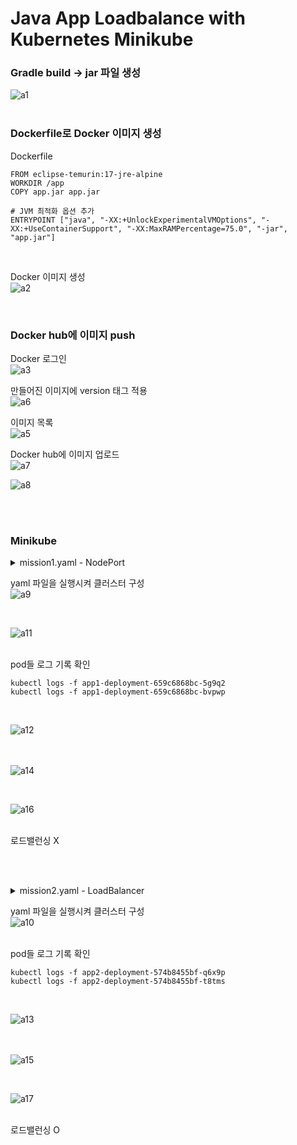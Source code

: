 # Java App Loadbalance with Kubernetes Minikube

### Gradle build -> jar 파일 생성
![a1](https://github.com/user-attachments/assets/fb150a35-7078-4738-8fce-ae5606256860)
<br><br>

### Dockerfile로 Docker 이미지 생성

Dockerfile
```
FROM eclipse-temurin:17-jre-alpine
WORKDIR /app
COPY app.jar app.jar

# JVM 최적화 옵션 추가
ENTRYPOINT ["java", "-XX:+UnlockExperimentalVMOptions", "-XX:+UseContainerSupport", "-XX:MaxRAMPercentage=75.0", "-jar", "app.jar"]
```
<br>

Docker 이미지 생성<br>
![a2](https://github.com/user-attachments/assets/d7e08ea6-5f41-4c56-9be6-a64faff93f80)

<br>

### Docker hub에 이미지 push

Docker 로그인<br>
![a3](https://github.com/user-attachments/assets/2861a9c9-b0f5-49bb-9e57-b424d108de34)


만들어진 이미지에 version 태그 적용<br>
![a6](https://github.com/user-attachments/assets/5fa851f1-0255-4db8-b0c3-49c105830f37)


이미지 목록<br>
![a5](https://github.com/user-attachments/assets/621f039a-3bd1-4f96-a8aa-b69bd056b3c4)

Docker hub에 이미지 업로드<br>
![a7](https://github.com/user-attachments/assets/c2ec7f4f-402a-4de1-a802-fa71772ece0e)


![a8](https://github.com/user-attachments/assets/6e797cf2-497b-46a7-ae3a-c81df0192bd6)


<br><br>


### Minikube

<details>
<summary> mission1.yaml - NodePort </summary>

```
# mission1.yaml - NodePort

apiVersion: apps/v1
kind: Deployment
metadata:
  name: app1-deployment
spec:
  replicas: 2
  selector:
    matchLabels:
      app: javaapp1
  template:
    metadata:
      labels:
        app: javaapp1
    spec:
      containers:
      - name: javaapp1
        image: pleaseerwin/javaapp:7.7
        ports:
        - containerPort: 80

---
apiVersion: v1
kind: Service
metadata:
  name: javaapp1-service
spec:
  selector:
    app: javaapp1
  ports:
    - protocol: TCP
      port: 8088
      targetPort: 8070
      nodePort: 30080
  type: NodePort
```

</details>

yaml 파일을 실행시켜 클러스터 구성<br>
![a9](https://github.com/user-attachments/assets/b955c077-70b3-49fa-aa3d-a77b3ad97bc9)

<br>

![a11](https://github.com/user-attachments/assets/82187141-fd8b-4172-b077-238f2f589cfc)

<br>
pod들 로그 기록 확인

```
kubectl logs -f app1-deployment-659c6868bc-5g9q2
kubectl logs -f app1-deployment-659c6868bc-bvpwp
```

<br>

![a12](https://github.com/user-attachments/assets/12fe5a6b-82bc-4b0e-9f09-0e09faf30ad1)

<br><br>
![a14](https://github.com/user-attachments/assets/5ebdae64-ae2e-4ecc-b9e6-116169dbfbd5)

<br>

![a16](https://github.com/user-attachments/assets/ba37bf7c-98b4-4c40-b981-17c2ccc98b5b)

<br>
로드밸런싱 X

<br><br>

<details>
<summary> mission2.yaml - LoadBalancer </summary>

```
# mission2.yaml - LoadBalancer

apiVersion: apps/v1
kind: Deployment
metadata:
  name: app2-deployment
spec:
  replicas: 2
  selector:
    matchLabels:
      app: javaapp2
  template:
    metadata:
      labels:
        app: javaapp2
    spec:
      containers:
      - name: javaapp2
        image: pleaseerwin/javaapp:7.7
        ports:
        - containerPort: 80

---
apiVersion: v1
kind: Service
metadata:
  name: javaapp2-service
spec:
  type: LoadBalancer
  selector:
    app: javaapp2
  ports:
    - protocol: TCP
      port: 8088
      targetPort: 8070
```

</details>

yaml 파일을 실행시켜 클러스터 구성<br>
![a10](https://github.com/user-attachments/assets/4bef7d9c-199f-482d-8103-e0d407b633fb)

<br>
pod들 로그 기록 확인

```
kubectl logs -f app2-deployment-574b8455bf-q6x9p
kubectl logs -f app2-deployment-574b8455bf-t8tms
```

<br>

![a13](https://github.com/user-attachments/assets/98f8070e-3385-4c38-b5ad-e51141640a3f)

<br><br>
![a15](https://github.com/user-attachments/assets/95c117f3-4697-4859-a03f-b9d6e5b2e5da)

<br>

![a17](https://github.com/user-attachments/assets/2a9304a7-c13b-4149-bc5a-571d6fa43cc6)

<br>
로드밸런싱 O


